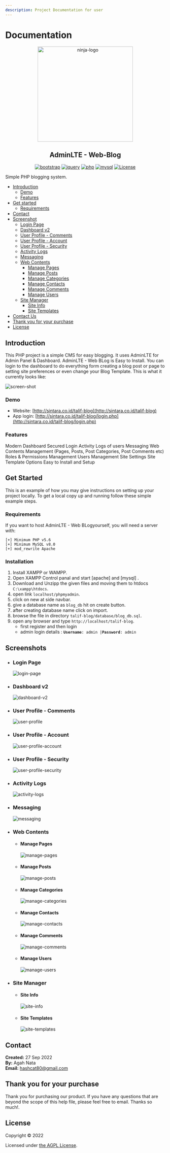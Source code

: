 ```yaml
---
description: Project Documentation for user
---
```


# Documentation

<p align="center"><img src="images/item-logo.png" alt="ninja-logo" height="300px" alt="AdminLTE - Web BLog"></p>

<h2 align="center">AdminLTE - Web-Blog</h1>
<div align="center">

[![bootstrap](https://img.shields.io/badge/Bootstrap-4.6-informational.svg?logo=bootstrap&logoColor=white)](https://getbootstrap.com)
[![jquery](https://img.shields.io/badge/jQuery-3.6.0-brightgreen.svg?logo=jquery&logoColor=white)](https://jquery.com)
[![php](https://img.shields.io/badge/php-7.2-critical.svg?logo=php&logoColor=white)](https://www.php.net)
[![mysql](https://img.shields.io/badge/mysql-8.0-blue.svg?logo=mysql&logoColor=white)](https://www.mysql.com)
[![License](https://img.shields.io/github/license/arduino-uno/talif-blog)](LICENSE.md)

</div>

Simple PHP blogging system.

* [Introduction](./##introduction)
  * [Demo](./###demo)
  * [Features](./###features)
* [Get started](./##get-started)
  * [Requirements](./###requirements)
* [Contact](./##contact)
* [Screenshot](./##Screenshot)
  * [Login Page](./###login-page)
  * [Dashboard v2](./###dashboard-v2)
  * [User Profile - Comments](./###user-profile-comments)
  * [User Profile - Account](./###user-profile-account)
  * [User Profile - Security](./###user-profile-security)
  * [Activity Logs](./###activity-logs)
  * [Messaging](./###messaging)
  * [Web Contents](./###web-contents)
    * [Manage Pages](./####manage-pages)
    * [Manage Posts](./####manage-posts)
    * [Manage Categories](./####manage-categories)
    * [Manage Contacts](./####manage-contacts)
    * [Manage Comments](./####manage-comments)
    * [Manage Users](./####manage-users)
  * [Site Manager](./###site-manager)
    * [Site Info](./####site-info)
    * [Site Templates](./####site-templates)
* [Contact Us](./###site-us)
* [Thank you for your purchase](./##thank-you-for-your-purchase)
* [License](./##license)

## Introduction

This PHP project is a simple CMS for easy blogging. It uses AdminLTE for Admin Panel & Dashboard. AdminLTE - Web BLog is Easy to Install. You can login to the dashboard to do everything form creating a blog post or page to setting site preferences or even change your Blog Template. This is what it currently looks like:

![screen-shot](https://raw.githubusercontent.com/arduino-uno/talif-blog/main/images/screenshot.png)

### Demo

* Website: [http://sintara.co.id/talif-blog](http://sintara.co.id/talif-blog)
* App login: [http://sintara.co.id/talif-blog/login.php](http://sintara.co.id/talif-blog/login.php)

### Features

Modern Dashboard Secured Login Activity Logs of users Messaging Web Contents Management (Pages, Posts, Post Categories, Post Comments etc) Roles & Permissions Management Users Management Site Settings Site Template Options Easy to Install and Setup

## Get Started

This is an example of how you may give instructions on setting up your project locally. To get a local copy up and running follow these simple example steps.

### Requirements

If you want to host AdminLTE - Web BLogyourself, you will need a server with:

```
[+] Minimum PHP v5.6
[+] Minimum MySQL v8.0
[+] mod_rewrite Apache
```

### Installation

1. Install XAMPP or WAMPP.
2. Open XAMPP Control panal and start \[apache] and \[mysql] .
3. Download and Unzipp the given files and moving them to htdocs `C:\xampp\htdocs`.
4. open link `localhost/phpmyadmin`.
5. click on new at side navbar.
6. give a database name as `blog_db` hit on create button.
7. after creating database name click on import.
8. browse the file in directory `talif-blog/database/blog_db.sql`.
9. open any browser and type `http://localhost/talif-blog`.
   * first register and then login
   * admin login details : **`Username`**`: admin |`**`Password`**`: admin`

## Screenshots
* ### Login Page
  ![login-page](https://raw.githubusercontent.com/arduino-uno/talif-blog/main/screenshots/AdminLTE-3-Log-in.png)

* ### Dashboard v2
  ![dashboard-v2](https://raw.githubusercontent.com/arduino-uno/talif-blog/main/screenshots/AdminLTE-3-Dashboard-2.png)
  
* ### User Profile - Comments
  ![user-profile](https://raw.githubusercontent.com/arduino-uno/talif-blog/main/screenshots/AdminLTE-3-User-Profile-1.png)

* ### User Profile - Account
  ![user-profile-account](https://raw.githubusercontent.com/arduino-uno/talif-blog/main/screenshots/AdminLTE-3-User-Profile-2.png)
  
* ### User Profile - Security
  ![user-profile-security](https://raw.githubusercontent.com/arduino-uno/talif-blog/main/screenshots/AdminLTE-3-User-Profile-3.png)
  
* ### Activity Logs
  ![activity-logs](https://raw.githubusercontent.com/arduino-uno/talif-blog/main/screenshots/AdminLTE-3-Dashboard-3.png)
  
* ### Messaging
  ![messaging](https://raw.githubusercontent.com/arduino-uno/talif-blog/main/screenshots/AdminLTE-3-Dashboard-4.png)
  
* ### Web Contents
  * #### Manage Pages
    ![manage-pages](https://raw.githubusercontent.com/arduino-uno/talif-blog/main/screenshots/AdminLTE-3-Manage-Pages.png)
    
  * #### Manage Posts
    ![manage-posts](https://raw.githubusercontent.com/arduino-uno/talif-blog/main/screenshots/AdminLTE-3-Manage-Posts.png)
    
  * #### Manage Categories
    ![manage-categories](https://raw.githubusercontent.com/arduino-uno/talif-blog/main/screenshots/AdminLTE-3-Manage-Categories.png)
    
  * #### Manage Contacts
    ![manage-contacts](https://raw.githubusercontent.com/arduino-uno/talif-blog/main/screenshots/AdminLTE-3-Manage-Contacts.png)
    
  * #### Manage Comments
    ![manage-comments](https://raw.githubusercontent.com/arduino-uno/talif-blog/main/screenshots/AdminLTE-3-Manage-Comments.png)
    
  * #### Manage Users
    ![manage-users](https://raw.githubusercontent.com/arduino-uno/talif-blog/main/screenshots/AdminLTE-3-Manage-Users.png)
    
* ### Site Manager
  * #### Site Info
    ![site-info](https://raw.githubusercontent.com/arduino-uno/talif-blog/main/screenshots/AdminLTE-3-SiteInfo.png)
    
  * #### Site Templates
    ![site-templates](https://raw.githubusercontent.com/arduino-uno/talif-blog/main/screenshots/AdminLTE-3-SiteTemplate.png)

## Contact

<b>Created:</b> 27 Sep 2022</br>
<b>By:</b> Agah Nata</br>
<b>Email:</b> [hashcat80@gmail.com](mailto:hashcat80@gmail.com)

## Thank you for your purchase

Thank you for purchasing our product. If you have any questions that are beyond the scope of this help file, please feel free to email. Thanks so much!.

## License

Copyright © 2022

Licensed under [the AGPL License](LICENSE.md).
